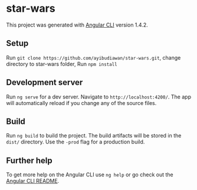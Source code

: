 # star-wars

This project was generated with [Angular CLI](https://github.com/angular/angular-cli) version 1.4.2.

## Setup 

Run `git clone https://github.com/ayibudiawan/star-wars.git`, change directory to star-wars folder, Run `npm install`

## Development server

Run `ng serve` for a dev server. Navigate to `http://localhost:4200/`. The app will automatically reload if you change any of the source files.

## Build

Run `ng build` to build the project. The build artifacts will be stored in the `dist/` directory. Use the `-prod` flag for a production build.

## Further help

To get more help on the Angular CLI use `ng help` or go check out the [Angular CLI README](https://github.com/angular/angular-cli/blob/master/README.md).
